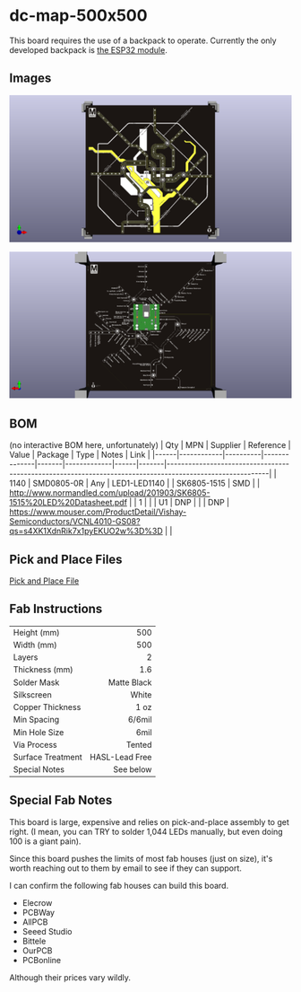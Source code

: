 # dc-map-500x500
This board requires the use of a backpack to operate. Currently the only developed backpack is [the ESP32 module](https://github.com/alorman/esp32-backpack).  

## Images
![](images/500x500-dc-metro-map-front.png)

![](images/500x500-dc-metro-map-back.png)

## BOM
(no interactive BOM here, unfortunately)
| Qty  | MPN        | Supplier | Reference    | Value | Package     | Type | Notes | Link                                                                                                     |
|------|------------|----------|--------------|-------|-------------|------|-------|----------------------------------------------------------------------------------------------------------|
| 1140 | SMD0805-0R | Any      | LED1-LED1140 |       | SK6805-1515 | SMD  |       | http://www.normandled.com/upload/201903/SK6805-1515%20LED%20Datasheet.pdf                                |
| 1    |            |          | U1           | DNP   |             |      | DNP   | https://www.mouser.com/ProductDetail/Vishay-Semiconductors/VCNL4010-GS08?qs=s4XK1XdnRik7x1pyEKUO2w%3D%3D |                                                                         |

## Pick and Place Files
[Pick and Place File](KiCad/500x500-dc-metro-map/PNP-Files/500x500-rev00-pnp.txt)


## Fab Instructions

| | |
|-------------------|---------------:|
| Height (mm)       | 500            |
| Width (mm)        | 500            |
| Layers            | 2              |
| Thickness (mm)    | 1.6            |
| Solder Mask       | Matte Black    |
| Silkscreen        | White          |
| Copper Thickness  | 1 oz           |
| Min Spacing       | 6/6mil         |
| Min Hole Size     | 6mil           |
| Via Process       | Tented         |
| Surface Treatment | HASL-Lead Free |
| Special Notes     | See below      |

## Special Fab Notes
This board is large, expensive and relies on pick-and-place assembly to get right. (I mean, you can TRY to solder 1,044 LEDs manually, but even doing 100 is a giant pain).

Since this board pushes the limits of most fab houses (just on size), it's worth reaching out to them by email to see if they can support. 

I can confirm the following fab houses can build this board.
- Elecrow
- PCBWay
- AllPCB
- Seeed Studio
- Bittele
- OurPCB
- PCBonline

Although their prices vary wildly.

